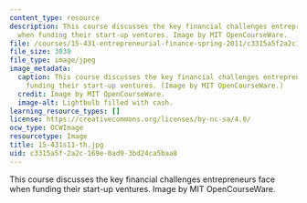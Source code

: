 ```yaml
---
content_type: resource
description: This course discusses the key financial challenges entrepreneurs face
  when funding their start-up ventures. Image by MIT OpenCourseWare.
file: /courses/15-431-entrepreneurial-finance-spring-2011/c3315a5f2a2c169e0ad93bd24ca5baa8_15-431s11-th.jpg
file_size: 3030
file_type: image/jpeg
image_metadata:
  caption: This course discusses the key financial challenges entrepreneurs face when
    funding their start-up ventures. (Image by MIT OpenCourseWare.)
  credit: Image by MIT OpenCourseWare.
  image-alt: Lightbulb filled with cash.
learning_resource_types: []
license: https://creativecommons.org/licenses/by-nc-sa/4.0/
ocw_type: OCWImage
resourcetype: Image
title: 15-431s11-th.jpg
uid: c3315a5f-2a2c-169e-0ad9-3bd24ca5baa8
---
```

This course discusses the key financial challenges entrepreneurs face when funding their start-up ventures. Image by MIT OpenCourseWare.